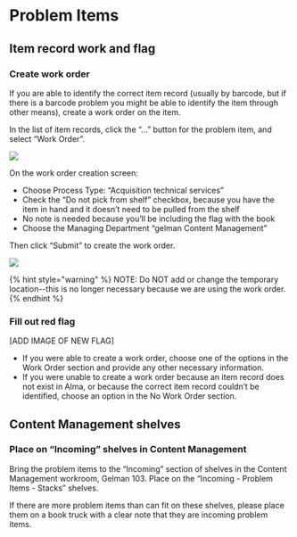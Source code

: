 # Problem Items

## Item record work and flag <a href="#docs-internal-guid-84477608-7fff-133c-7a44-f95671c4a988" id="docs-internal-guid-84477608-7fff-133c-7a44-f95671c4a988"></a>

### Create work order

If you are able to identify the correct item record (usually by barcode, but if there is a barcode problem you might be able to identify the item through other means), create a work order on the item.

In the list of item records, click the “...” button for the problem item, and select “Work Order”.

![](https://lh4.googleusercontent.com/vXElA0gkAWN27CDHRnjVHHOQ0rPxkEz8a4uY5h9cnrjGVgV0otdMoSnLh-c2UiqVUZaY4QyGukW2feehZCOfPdJQD\_i8nC09htKmrqFYhflfLTI\_v1TMUyh4u6\_-4x-C3H1lsH3P)

On the work order creation screen:

* Choose Process Type: “Acquisition technical services”
* Check the “Do not pick from shelf” checkbox, because you have the item in hand and it doesn’t need to be pulled from the shelf
* No note is needed because you’ll be including the flag with the book
* Choose the Managing Department “gelman Content Management”

Then click “Submit” to create the work order.

![](https://lh6.googleusercontent.com/0YcSGHwGt83nztUzmzzCtIjO271J6ERX7wQGUgwM1kjUGTzN3F1T9GdwKPMDs0KaDhVrZcM5IAvkfFX5LO5Sp8wOOZAIjri4-tt4NgFGgGPB2n2x5Wl7ObDsxJpqtLAHzc19NwQ5)

{% hint style="warning" %}
NOTE: Do NOT add or change the temporary location--this is no longer necessary because we are using the work order.
{% endhint %}

### Fill out red flag

\[ADD IMAGE OF NEW FLAG]

* If you were able to create a work order, choose one of the options in the Work Order section and provide any other necessary information.
* If you were unable to create a work order because an item record does not exist in Alma, or because the correct item record couldn’t be identified, choose an option in the No Work Order section.

## Content Management shelves

### Place on “Incoming” shelves in Content Management

Bring the problem items to the “Incoming” section of shelves in the Content Management workroom, Gelman 103. Place on the “Incoming - Problem Items - Stacks” shelves.

If there are more problem items than can fit on these shelves, please place them on a book truck with a clear note that they are incoming problem items.
